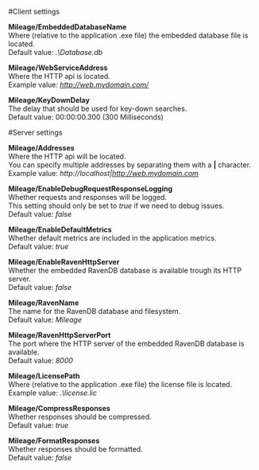 #Client settings

**Mileage/EmbeddedDatabaseName**  
Where (relative to the application .exe file) the embedded database file is located.  
Default value: *.\Database.db*

**Mileage/WebServiceAddress**  
Where the HTTP api is located.  
Example value: *http://web.mydomain.com/*

**Mileage/KeyDownDelay**  
The delay that should be used for key-down searches.  
Default value: 00:00:00.300 (300 Milliseconds)

#Server settings

**Mileage/Addresses**  
Where the HTTP api will be located.  
You can specify multiple addresses by separating them with a **|** character.  
Example value: *http://localhost|http://web.mydomain.com*

**Mileage/EnableDebugRequestResponseLogging**  
Whether requests and responses will be logged.  
This setting should only be set to *true* if we need to debug issues.  
Default value: *false*

**Mileage/EnableDefaultMetrics**  
Whether default metrics are included in the application metrics.  
Default value: *true*  

**Mileage/EnableRavenHttpServer**  
Whether the embedded RavenDB database is available trough its HTTP server.  
Default value: *false*  

**Mileage/RavenName**  
The name for the RavenDB database and filesystem.  
Default value: *Mileage*

**Mileage/RavenHttpServerPort**  
The port where the HTTP server of the embedded RavenDB database is available.  
Default value: *8000*

**Mileage/LicensePath**  
Where (relative to the application .exe file) the license file is located.  
Example value: *.\license.lic*

**Mileage/CompressResponses**  
Whether responses should be compressed.  
Default value: *true*

**Mileage/FormatResponses**  
Whether responses should be formatted.  
Default value: *false*
